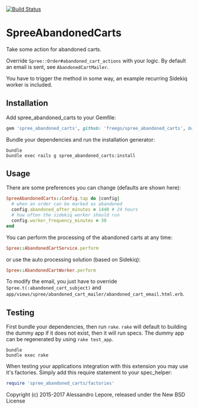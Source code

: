 [![Build Status](https://travis-ci.org/freego/spree_abandoned_carts.svg?branch=master)](https://travis-ci.org/ssnickolay/spree_abandoned_carts)

SpreeAbandonedCarts
===================

Take some action for abandoned carts.

Override `Spree::Order#abandoned_cart_actions` with your logic.
By default an email is sent, see `AbandonedCartMailer`.

You have to trigger the method in some way, an example recurring Sidekiq worker
is included.

Installation
------------

Add spree_abandoned_carts to your Gemfile:

```ruby
gem 'spree_abandoned_carts', github: 'freego/spree_abandoned_carts', branch: 'X-X-stable'
```

Bundle your dependencies and run the installation generator:

```shell
bundle
bundle exec rails g spree_abandoned_carts:install
```

Usage
-----
There are some preferences you can change (defaults are shown here):

```ruby
SpreeAbandonedCarts::Config.tap do |config|
  # when an order can be marked as abandoned
  config.abandoned_after_minutes = 1440 # 24 hours
  # how often the sidekiq worker should run
  config.worker_frequency_minutes = 30
end
```

You can perform the processing of the abandoned carts at any time:

```ruby
Spree::AbandonedCartService.perform
```

or use the auto processing solution (based on Sidekiq):

```ruby
Spree::AbandonedCartWorker.perform
```

To modify the email, you just have to override `Spree.t(:abandoned_cart_subject)`
and `app/views/spree/abandoned_cart_mailer/abandoned_cart_email.html.erb`.

Testing
-------

First bundle your dependencies, then run `rake`. `rake` will default to building the dummy app if it does not exist, then it will run specs. The dummy app can be regenerated by using `rake test_app`.

```shell
bundle
bundle exec rake
```

When testing your applications integration with this extension you may use it's factories.
Simply add this require statement to your spec_helper:

```ruby
require 'spree_abandoned_carts/factories'
```

Copyright (c) 2015-2017 Alessandro Lepore, released under the New BSD License
